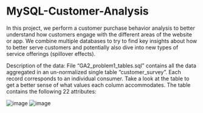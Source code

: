 # MySQL-Customer-Analysis

In this project, we perform a customer purchase behavior analysis to better understand how customers engage with the different areas of the website or app. We combine multiple databases to try to find key insights about how to better serve customers and potentially also dive into new types of service offerings (spillover effects).

Description of the data:
File “GA2_problem1_tables.sql” contains all the data aggregated in an un-normalized single table
“customer_survey”. Each record corresponds to an individual consumer. Take a look at the table to get 
a better sense of what values each column accommodates. The table contains the following 22 attributes:

![image](https://github.com/user-attachments/assets/0aa27185-1fa3-4644-b57d-8b100613de98)
![image](https://github.com/user-attachments/assets/19e12fd0-da43-44ac-af19-dd0df953b606)

